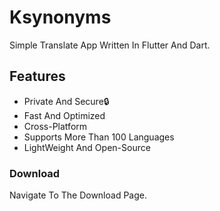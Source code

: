 # Ksynonyms

Simple Translate App Written In Flutter And Dart.

## Features

- Private And Secure🔒
- Fast And Optimized
- Cross-Platform
- Supports More Than 100 Languages
- LightWeight And Open-Source

### Download

Navigate To The Download Page. 
